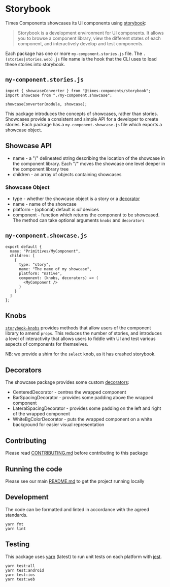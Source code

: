 # Storybook

Times Components showcases its UI components using
[storybook](https://github.com/storybooks/storybook):

> Storybook is a development environment for UI components. It allows you to
> browse a component library, view the different states of each component, and
> interactively develop and test components.

Each package has one or more `my-component.stories.js` file. The
`.(stories|stories.web).js` file name is the hook that the CLI uses to load
these stories into storybook.

## `my-component.stories.js`

```
import { showcaseConverter } from "@times-components/storybook";
import showcase from "./my-component.showcase";

showcaseConverter(module, showcase);
```

This package introduces the concepts of showcases, rather than stories.
Showcases provide a consistent and simple API for a developer to create stories.
Each package has a `my-component.showcase.js` file which exports a showcase
object.

## Showcase API

* name - a "/" delineated string describing the location of the showcase in the
  component library. Each "/" moves the showcase one level deeper in the
  component library tree
* children - an array of objects containing showcases

### Showcase Object

* type - whether the showcase object is a story or a [decorator](#decorators)
* name - name of the showcase
* platform - (optional) default is _all_ devices
* component - function which returns the component to be showcased. The method
  can take optional arguments `knobs` and `decorators`

## `my-component.showcase.js`

```
export default {
  name: "Primitives/MyComponent",
  children: [
    {
      type: "story",
      name: "The name of my showcase",
      platform: "native",
      component: (knobs, decorators) => (
        <MyComponent />
      )
    }
  ]
};
```

## Knobs

[`storybook-knobs`](https://github.com/storybooks/storybook/tree/master/addons/knobs)
provides methods that allow users of the component library to amend `props`.
This reduces the number of stories, and introduces a level of interactivity that
allows users to fiddle with UI and test various aspects of components for
themselves.

NB: we provide a shim for the `select` knob, as it has crashed storybook.

## Decorators

The showcase package provides some custom
[decorators](https://storybook.js.org/addons/introduction/#1-decorators):

* CenteredDecorator - centres the wrapped component
* BarSpacingDecorator - provides some padding above the wrapped component
* LateralSpacingDecorator - provides some padding on the left and right of the
  wrapped component
* WhiteBgColorDecorator - puts the wrapped component on a white background for
  easier visual representation

## Contributing

Please read [CONTRIBUTING.md](./CONTRIBUTING.md) before contributing to this
package

## Running the code

Please see our main [README.md](../README.md) to get the project running locally

## Development

The code can be formatted and linted in accordance with the agreed standards.

```
yarn fmt
yarn lint
```

## Testing

This package uses [yarn](https://yarnpkg.com) (latest) to run unit tests on each
platform with [jest](https://facebook.github.io/jest/).

```
yarn test:all
yarn test:android
yarn test:ios
yarn test:web
```
